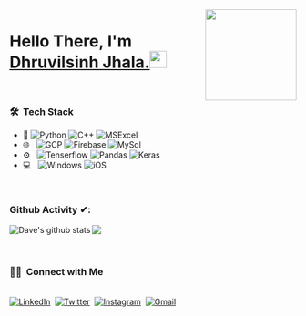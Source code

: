 <img align="right" src="https://i.pinimg.com/originals/e4/26/70/e426702edf874b181aced1e2fa5c6cde.gif" height="160px" width="auto">

<h1 align="left"><strong> Hello There, I'm <a href="https://sidbelbase.me">Dhruvilsinh Jhala.</a></strong><img src="https://raw.githubusercontent.com/sidbelbase/sidbelbase/master/wave.gif" width="30px">
</h1>


<br/>
<h3> 🛠 &nbsp;Tech Stack</h3>

- :space_invader:
  ![Python](https://img.shields.io/badge/Python-14354C?style=for-the-badge&logo=python&logoColor=white)
  ![C++](https://img.shields.io/badge/c++-%2300599C.svg?style=for-the-badge&logo=c%2B%2B&ogoColor=white) 
  ![MSExcel](https://img.shields.io/badge/Microsoft_Excel-217346?style=for-the-badge&logo=microsoft-excel&logoColor=white) 
- 🌐 &nbsp;
  ![GCP](https://img.shields.io/badge/GoogleCloud-%234285F4.svg?style=for-the-badge&logo=google-cloud&logoColor=white)
  ![Firebase](https://img.shields.io/badge/firebase-%23039BE5.svg?style=for-the-badge&logo=firebase)
  ![MySql](https://img.shields.io/badge/mysql-%2300f.svg?style=for-the-badge&logo=mysql&logoColor=white)
- ⚙️ &nbsp;
  ![Tenserflow](https://img.shields.io/badge/TensorFlow-%23FF6F00.svg?style=for-the-badge&logo=TensorFlow&logoColor=white)
  ![Pandas](https://img.shields.io/badge/pandas-%23150458.svg?style=for-the-badge&logo=pandas&logoColor=white)
  ![Keras](https://img.shields.io/badge/Keras-%23D00000.svg?style=for-the-badge&logo=Keras&logoColor=white)
- 💻 &nbsp;
  ![Windows](https://img.shields.io/badge/Windows-0078D6?style=for-the-badge&logo=windows&logoColor=white)
  ![iOS](https://img.shields.io/badge/iOS-000000?style=for-the-badge&logo=ios&logoColor=white)
<br/>






### Github Activity ✔:
<a href="https://github.com/dhruviljhala">
  <img align="center" src="https://github-readme-stats.vercel.app/api/top-langs/?username=dhruviljhala&layout=compact&theme=radical" />
  </a>
<a href="https://github.com/dhruviljhala">
 <img align="left" src="https://github-readme-stats.vercel.app/api?username=dhruviljhala&show_icons=true&theme=radical" alt="Dave's github stats"/>
</a>
<br/>
<br/>
<br/>


<h3> 🤝🏻 &nbsp;Connect with Me </h3> 

<p align="left">
<br>
<a href="https://www.linkedin.com/in/dhruvilsinh-jhala-451ab7179/"><img src="https://img.shields.io/badge/linkedin-%230077B5.svg?&style=for-the-badge&logo=linkedin&logoColor=white" alt="LinkedIn" /></a>&nbsp;
<a href="https://twitter.com/DataOnATangent"><img src="https://img.shields.io/badge/Twitter-1DA1F2?style=for-the-badge&logo=twitter&logoColor=white" alt="Twitter" /></a>&nbsp;
<a href="https://www.instagram.com/alchemistic.dj/"><img src="https://img.shields.io/badge/<handle>-%23E4405F.svg?style=for-the-badge&logo=Instagram&logoColor=white" alt="Instagram" /></a>&nbsp;
<a href="mailto:dataonatangent@gmail.com?subject=Hola%20Jiji"><img src="https://img.shields.io/badge/gmail-%23D14836.svg?&style=for-the-badge&logo=gmail&logoColor=white" alt="Gmail"/></a>&nbsp;
<!--<a href="https://kkvanonymous.github.io/"><img alt="Website" src="https://img.shields.io/website?style=for-the-badge&up_message=portfolio&url=https%3A%2F%2Fkkvanonymous.github.io%2F"></a>-->
</p>
<br/> 
<p>

